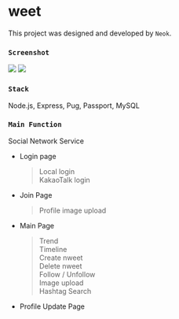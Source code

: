 # weet
This project was designed and developed by `Neok`. 

### `Screenshot`

<img src="https://user-images.githubusercontent.com/35194760/63637136-d8c8e180-c6b3-11e9-8754-4585660fe14a.png" />
<img src="https://user-images.githubusercontent.com/35194760/63637197-cd29ea80-c6b4-11e9-9e7b-7653bbab5c2b.png" />


### `Stack`

Node.js, Express, Pug, Passport, MySQL


### `Main Function`

Social Network Service

* Login page
  > Local login <br>
  > KakaoTalk login 
  
* Join Page
  > Profile image upload
  
* Main Page
  > Trend <br>
  > Timeline <br>
  > Create nweet <br>
  > Delete nweet <br>
  > Follow / Unfollow <br>
  > Image upload <br>
  > Hashtag
  > Search 
  
 * Profile Update Page
